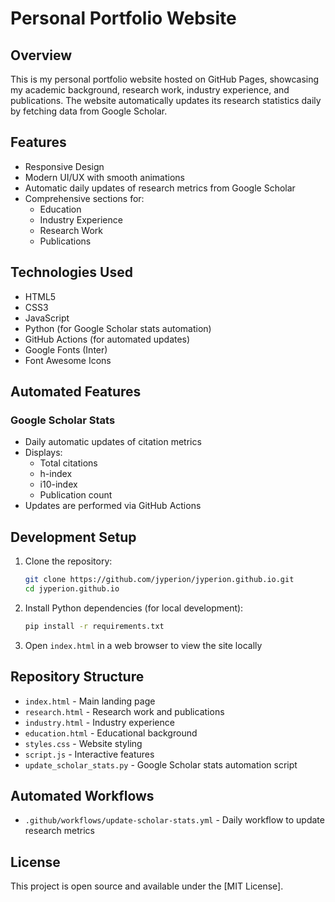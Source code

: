# Personal Portfolio Website

## Overview
This is my personal portfolio website hosted on GitHub Pages, showcasing my academic background, research work, industry experience, and publications. The website automatically updates its research statistics daily by fetching data from Google Scholar.

## Features
- Responsive Design
- Modern UI/UX with smooth animations
- Automatic daily updates of research metrics from Google Scholar
- Comprehensive sections for:
  - Education
  - Industry Experience
  - Research Work
  - Publications

## Technologies Used
- HTML5
- CSS3
- JavaScript
- Python (for Google Scholar stats automation)
- GitHub Actions (for automated updates)
- Google Fonts (Inter)
- Font Awesome Icons

## Automated Features
### Google Scholar Stats
- Daily automatic updates of citation metrics
- Displays:
  - Total citations
  - h-index
  - i10-index
  - Publication count
- Updates are performed via GitHub Actions

## Development Setup
1. Clone the repository:
   ```bash
   git clone https://github.com/jyperion/jyperion.github.io.git
   cd jyperion.github.io
   ```

2. Install Python dependencies (for local development):
   ```bash
   pip install -r requirements.txt
   ```

3. Open `index.html` in a web browser to view the site locally

## Repository Structure
- `index.html` - Main landing page
- `research.html` - Research work and publications
- `industry.html` - Industry experience
- `education.html` - Educational background
- `styles.css` - Website styling
- `script.js` - Interactive features
- `update_scholar_stats.py` - Google Scholar stats automation script

## Automated Workflows
- `.github/workflows/update-scholar-stats.yml` - Daily workflow to update research metrics



## License
This project is open source and available under the [MIT License].
